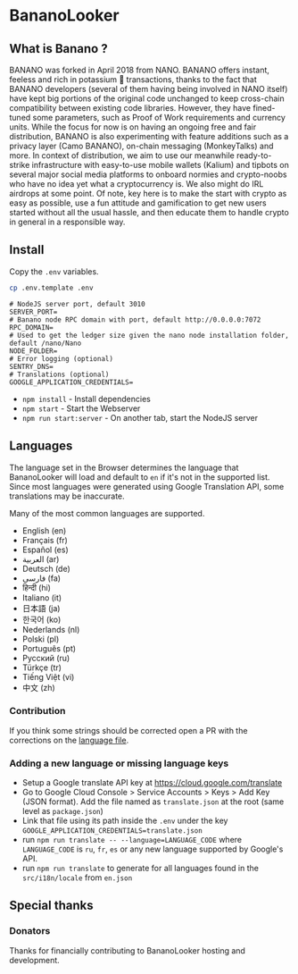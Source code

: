 # BananoLooker

## What is Banano ?

BANANO was forked in April 2018 from NANO. BANANO offers instant,
feeless and rich in potassium 🍌 transactions, thanks to the fact that
BANANO developers (several of them having being involved in NANO
itself) have kept big portions of the original code unchanged to keep
cross-chain compatibility between existing code libraries. However,
they have fined-tuned some parameters, such as Proof of Work
requirements and currency units. While the focus for now is on having
an ongoing free and fair distribution, BANANO is also experimenting
with feature additions such as a privacy layer (Camo BANANO), on-chain
messaging (MonkeyTalks) and more. In context of distribution, we aim
to use our meanwhile ready-to-strike infrastructure with easy-to-use
mobile wallets (Kalium) and tipbots on several major social media
platforms to onboard normies and crypto-noobs who have no idea yet
what a cryptocurrency is. We also might do IRL airdrops at some point.
Of note, key here is to make the start with crypto as easy as
possible, use a fun attitude and gamification to get new users started
without all the usual hassle, and then educate them to handle crypto
in general in a responsible way.

## Install

Copy the `.env` variables.

```bash
cp .env.template .env
```

```env
# NodeJS server port, default 3010
SERVER_PORT=
# Banano node RPC domain with port, default http://0.0.0.0:7072
RPC_DOMAIN=
# Used to get the ledger size given the nano node installation folder, default /nano/Nano
NODE_FOLDER=
# Error logging (optional)
SENTRY_DNS=
# Translations (optional)
GOOGLE_APPLICATION_CREDENTIALS=
```

- `npm install` - Install dependencies
- `npm start` - Start the Webserver
- `npm run start:server` - On another tab, start the NodeJS server

## Languages

The language set in the Browser determines the language that BananoLooker will load and default to `en` if it's not in the supported list. Since most languages were generated using Google Translation API, some translations may be inaccurate.

Many of the most common languages are supported.

- English (en)
- Français (fr)
- Español (es)
- العربية (ar)
- Deutsch (de)
- فارسی (fa)
- हिन्दी (hi)
- Italiano (it)
- 日本語 (ja)
- 한국어 (ko)
- Nederlands (nl)
- Polski (pl)
- Português (pt)
- Pусский (ru)
- Türkçe (tr)
- Tiếng Việt (vi)
- 中文 (zh)

### Contribution

If you think some strings should be corrected open a PR with the corrections on the [language file](https://github.com/running-coder/nanolooker/tree/bananolooker/src/i18n/locales).

### Adding a new language or missing language keys

- Setup a Google translate API key at https://cloud.google.com/translate
- Go to Google Cloud Console > Service Accounts > Keys > Add Key (JSON format). Add the file named as `translate.json` at the root (same level as `package.json`)
- Link that file using its path inside the `.env` under the key `GOOGLE_APPLICATION_CREDENTIALS=translate.json`
- run `npm run translate -- --language=LANGUAGE_CODE` where `LANGUAGE_CODE` is `ru`, `fr`, `es` or any new language supported by Google's API.
- run `npm run translate` to generate for all languages found in the `src/i18n/locale` from `en.json`

## Special thanks

### Donators

Thanks for financially contributing to BananoLooker hosting and development.
